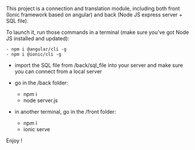 This project is a connection and  translation module, including both front (Ionic framework based on angular) and back (Node JS express server + SQL file).

To launch it, run those commands in a terminal (make sure you've got Node JS installed and updated):

	- npm i @angular/cli -g
	- npm i @ionic/cli -g

- import the SQL file from /back/sql_file into your server and make sure you can connect from a local server

- go in the /back folder:

	- npm i
	- node server.js

- in another terminal, go in the /front folder:

	- npm i
	- ionic serve

Enjoy !

